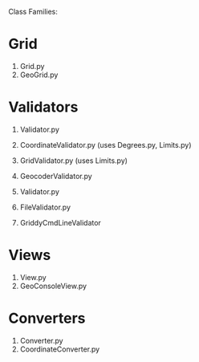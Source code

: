 Class Families:

Grid
====

1. Grid.py
2. GeoGrid.py

Validators
==========

1. Validator.py
2. CoordinateValidator.py (uses Degrees.py, Limits.py)
3. GridValidator.py       (uses Limits.py)
3. GeocoderValidator.py

1. Validator.py
2. FileValidator.py
3. GriddyCmdLineValidator

Views
=====

1. View.py
2. GeoConsoleView.py

Converters
==========

1. Converter.py
2. CoordinateConverter.py
